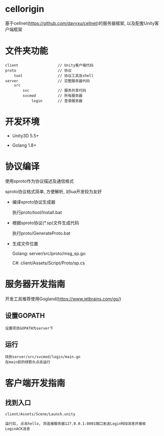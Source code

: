# cellorigin
基于cellnet(https://github.com/davyxu/cellnet)的服务器框架, 以及配套Unity客户端框架


# 文件夹功能
```
client                  // Unity客户端代码
proto                   // 协议
    tool                // 协议工具及shell
server                  // 完整服务器代码
    src
        svc             // 服务共享代码
        svcmod          // 所有服务器
            login       // 登录服务器
```




# 开发环境

* Unity3D 5.5+

* Golang 1.8+

# 协议编译

使用sproto作为协议描述及通信格式

sproto协议格式简单, 方便解析, 对lua开发较为友好


- 编译sproto协议生成器

    执行proto/tool/Install.bat

- 根据sproto协议(*.sp)文件生成代码

    执行proto/GenerateProto.bat

- 生成文件位置

    Golang: server/src/proto/msg_sp.go

    C#: client/Assets/Script/Proto/sp.cs


# 服务器开发指南

开发工具推荐使用Gogland(https://www.jetbrains.com/go/)

## 设置GOPATH

    设置项目GOPATH为server下

## 运行

    找到server/src/svcmod/login/main.go
    在main前的绿箭头点击运行


# 客户端开发指南

## 找到入口

    client/Assets/Scene/Launch.unity

    运行后, 点击hello, 将连接服务器127.0.0.1:8001端口发送LoginREQ消息并接收LoginACK消息


